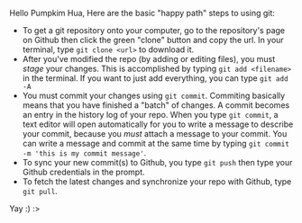 Hello Pumpkim Hua,
Here are the basic "happy path" steps to using git:

* To get a git repository onto your computer, go to the repository's page on Github then click the green
  "clone" button and copy the url. In your terminal, type `git clone <url>` to download it.
* After you've modified the repo (by adding or editing files), you must _stage_ your changes. This is accomplished
  by typing `git add <filename>` in the terminal. If you want to just add everything, you can type `git add -A`
* You must commit your changes using `git commit`. Commiting basically means that you have finished a "batch" of
  changes. A commit becomes an entry in the history log of your repo.
  When you type `git commit`, a text editor will open automatically for you to write a message to
  describe your commit, because you _must_ attach a message to your commit. You can write a message and commit at the
  same time by typing `git commit -m 'this is my commit message'`.
* To sync your new commit(s) to Github, you type `git push` then type your Github credentials in the prompt.
* To fetch the latest changes and synchronize your repo with Github, type `git pull`.

Yay :)  :>
